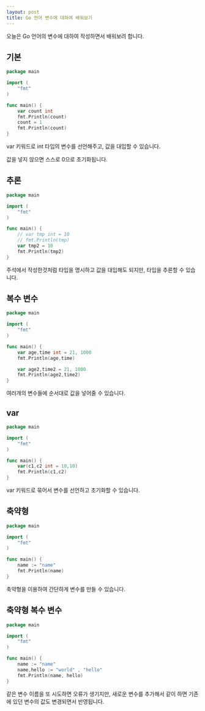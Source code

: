 ```yaml
---
layout: post
title: Go 언어 변수에 대하여 배워보기
---
```


오늘은 Go 언어의 변수에 대하여 작성하면서 배워보려 합니다.

## 기본

```go
package main

import (
	"fmt"
)

func main() {
	var count int
	fmt.Println(count)
	count = 1
	fmt.Println(count)
}
```

var 키워드로 int 타입의 변수를 선언해주고, 값을 대입할 수 있습니다.

값을 넣지 않으면 스스로 0으로 초기화됩니다.

## 추론

```go
package main

import (
	"fmt"
)

func main() {
	// var tmp int = 10
	// fmt.Println(tmp)
	var tmp2 = 10
	fmt.Println(tmp2)
}
```

주석에서 작성한것처럼 타입을 명시하고 값을 대입해도 되지만, 타입을 추론할 수 있습니다.

## 복수 변수

```go
package main

import (
	"fmt"
)

func main() {
	var age,time int = 21, 1000
	fmt.Println(age,time)

	var age2,time2 = 21, 1000
	fmt.Println(age2,time2)
}
```

여러개의 변수들에 순서대로 값을 넣어줄 수 있습니다.

## var

```go
package main

import (
	"fmt"
)

func main() {
	var(c1,c2 int = 10,10)
	fmt.Println(c1,c2)
}
```

var 키워드로 묶어서 변수를 선언하고 초기화할 수 있습니다.

## 축약형

```go
package main

import (
	"fmt"
)

func main() {
	name := "name"
	fmt.Println(name)
}
```

축약형을 이용하여 간단하게 변수를 만들 수 있습니다.

## 축약형 복수 변수

```go
package main

import (
	"fmt"
)

func main() {
	name := "name"
	name,hello := "world" , "hello"
	fmt.Println(name, hello)
}
```

같은 변수 이름을 또 시도하면 오류가 생기지만, 새로운 변수를 추가해서 같이 하면 기존에 있던 변수의 값도 변경되면서 반영됩니다.